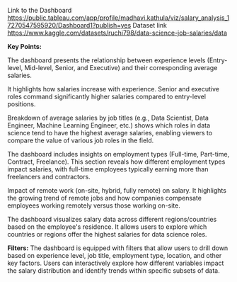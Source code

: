 Link to the Dashboard
https://public.tableau.com/app/profile/madhavi.kathula/viz/salary_analysis_17270547595920/Dashboard1?publish=yes
Dataset link
https://www.kaggle.com/datasets/ruchi798/data-science-job-salaries/data

**Key Points:**

The dashboard presents the relationship between experience levels (Entry-level, Mid-level, Senior, and Executive) and their corresponding average salaries.

It highlights how salaries increase with experience. Senior and executive roles command significantly higher salaries compared to entry-level positions.

Breakdown of average salaries by job titles (e.g., Data Scientist, Data Engineer, Machine Learning Engineer, etc.) shows which roles in data science tend to have the highest average salaries, enabling viewers to compare the value of various job roles in the field.

The dashboard includes insights on employment types (Full-time, Part-time, Contract, Freelance).
This section reveals how different employment types impact salaries, with full-time employees typically earning more than freelancers and contractors.

Impact of remote work (on-site, hybrid, fully remote) on salary.
It highlights the growing trend of remote jobs and how companies compensate employees working remotely versus those working on-site.

The dashboard visualizes salary data across different regions/countries based on the employee's residence.
It allows users to explore which countries or regions offer the highest salaries for data science roles.

**Filters:**
The dashboard is equipped with filters that allow users to drill down based on experience level, job title, employment type, location, and other key factors.
Users can interactively explore how different variables impact the salary distribution and identify trends within specific subsets of data.
